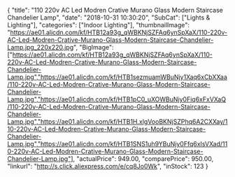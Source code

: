 {
	"title": "110 220v AC Led Modren Crative Murano Glass Modern Staircase Chandelier Lamp",
	"date": "2018-10-31 10:30:20",
	"SubCat": ["Lights & Lighting"],
	"categories": ["Indoor Lighting"],
	"thumbnailImage": "https://ae01.alicdn.com/kf/HTB12a93g_qWBKNjSZFAq6ynSpXaX/110-220v-AC-Led-Modren-Crative-Murano-Glass-Modern-Staircase-Chandelier-Lamp.jpg_220x220.jpg",
	"BigImage": ["https://ae01.alicdn.com/kf/HTB12a93g_qWBKNjSZFAq6ynSpXaX/110-220v-AC-Led-Modren-Crative-Murano-Glass-Modern-Staircase-Chandelier-Lamp.jpg","https://ae01.alicdn.com/kf/HTB1sezmuamWBuNjy1Xaq6xCbXXaa/110-220v-AC-Led-Modren-Crative-Murano-Glass-Modern-Staircase-Chandelier-Lamp.jpg","https://ae01.alicdn.com/kf/HTB1pC0_uXOWBuNjy0Fiq6xFxVXaQ/110-220v-AC-Led-Modren-Crative-Murano-Glass-Modern-Staircase-Chandelier-Lamp.jpg","https://ae01.alicdn.com/kf/HTB1H.xlgVooBKNjSZPhq6A2CXXay/110-220v-AC-Led-Modren-Crative-Murano-Glass-Modern-Staircase-Chandelier-Lamp.jpg","https://ae01.alicdn.com/kf/HTB1SNS1uh9YBuNjy0Ffq6xIsVXad/110-220v-AC-Led-Modren-Crative-Murano-Glass-Modern-Staircase-Chandelier-Lamp.jpg"],
	"actualPrice": 949.00,
	"comparePrice": 950.00,
	"linkurl": "http://s.click.aliexpress.com/e/cq8Jo0Wk",
	"inStock": 123
}
